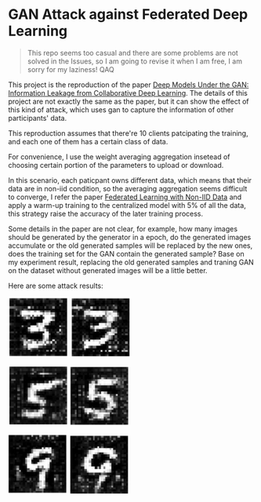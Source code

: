 # GAN Attack against Federated Deep Learning

> This repo seems too casual and there are some problems are not solved in the Issues, so I am going to revise it when I am free, I am sorry for my laziness! QAQ

This project is the reproduction of the paper [Deep Models Under the GAN: Information Leakage from Collaborative Deep Learning](https://arxiv.org/pdf/1702.07464.pdf). The details of this project are not exactly the same as the paper, but it can show the effect of this kind of attack, which uses gan to capture the information of other participants' data.

This reproduction assumes that there're 10 clients patcipating the training, and each one of them has a certain class of data.

For convenience, I use the weight averaging aggregation insetead of choosing certain portion of the parameters to upload or download.

In this scenario, each paticpant owns different data, which means that their data are in non-iid condition, so the averaging aggregation seems difficult to converge, I refer the paper [Federated Learning with Non-IID Data](https://arxiv.org/pdf/1806.00582.pdf) and apply a warm-up training to the centralized model with 5% of all the data, this strategy raise the accuracy of the later training process.

Some details in the paper are not clear, for example, how many images should be generated by the generator in a epoch, do the generated images accumulate or the old generated samples will be replaced by the new ones, does the training set for the GAN contain the generated sample? Base on my experiment result, replacing the old generated samples and traning GAN on the dataset without generated images will be a little better.

Here are some attack results:

![3_1](https://github.com/Jaskiee/GAN-Attack-against-Federated-Deep-Learning/blob/master/result/3_1.png) ![3_2](https://github.com/Jaskiee/GAN-Attack-against-Federated-Deep-Learning/blob/master/result/3_2.png)

![5_1](https://github.com/Jaskiee/GAN-Attack-against-Federated-Deep-Learning/blob/master/result/5_1.png) ![5_2](https://github.com/Jaskiee/GAN-Attack-against-Federated-Deep-Learning/blob/master/result/5_2.png)

![9_1](https://github.com/Jaskiee/GAN-Attack-against-Federated-Deep-Learning/blob/master/result/9_1.png) ![9_2](https://github.com/Jaskiee/GAN-Attack-against-Federated-Deep-Learning/blob/master/result/9_2.png)
